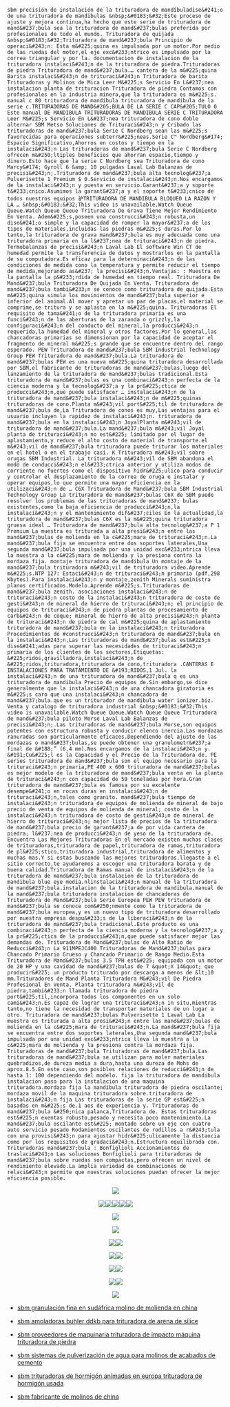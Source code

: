 
```
sbm precisión de instalación de la trituradora de mandíbuladise&#241;o de una trituradora de mandibulas &nbsp;&#0183;&#32;Este proceso de ajuste y mejora continua,ha hecho que este serie de trituradora de mand&#237;bula sea la trituradora de mand&#237;bulas preferida por profesionales de todo el mundo. Trituradora de quijada &nbsp;&#0183;&#32;Trituradora de mand&#237;bula Principio de operaci&#243;n: Esta m&#225;quina es impulsada por un motor.Por medio de las ruedas del motor,el eje exc&#233;ntrico es impulsado por la correa triangular y por la. documentacion de instalacion de la trituradora instalaci&#243;n de la trituradora de piedra.Trituradoras de piedra Trituradora de mand&#237;bula.… cantera de la m&#225;quina Barita instalaci&#243;n de trituraci&#243;n Trituradora de barita Trituradoras y Molinos de Mica Leer M&#225;s Servicio En L&#237;nea instalacion planta de trituracion Trituradora de piedra Contamos con profesionales en la industria minera,que la trituradora es m&#225;s. manual c 80 trituradora de mandibula trituradora de mandibula de la serie c.TRITURADORAS DE MAND&#205;BULA DE LA SERIE C CAP&#205;TULO 0 Este manual DE MANDIBULA TRITURADORAS DE MANDIBULA SERIE C TRITURADORA Leer M&#225;s Servicio En L&#237;nea trituradora de cono doble alternar SBM Metso Soluciones de Trituraci&#243;n y Cribado las trituradoras de mand&#237;bula Serie C Nordberg sean las m&#225;s favorecidas para operaciones subterr&#225;neas.Serie C™ Nordberg&#174; Espacio Significativo,Ahorros en costos y tiempo en la instalaci&#243;n Las trituradoras de mand&#237;bula Serie C Nordberg ofrecen m&#250;ltiples beneficios que ahorran espacio,tiempo y dinero.Esto hace que la serie C Nordberg sea Trituradora de cono Marcy&#174; Gyroll 6 &amp; 10 pulgadas Laval Lab Balanzas de precisi&#243;n;.Trituradora de mand&#237;bula alta tecnolog&#237;a Pulverisette 1 Premium $ 0.Servicio de instalaci&#243;n.Nos encargamos de la instalaci&#243;n y puesta en servicio.Garant&#237;a y soporte t&#233;cnico.Asumimos la garant&#237;a y el soporte t&#233;cnico de todos nuestros equipos 驴TRITURADORA DE MANDIBULA BLOQUEO LA RAZON Y LA … &nbsp;&#0183;&#32;This video is unavailable.Watch Queue Queue.Watch Queue Queue Trituradora De Grava Tiene Mejor Rendimiento En Venta. Adem&#225;s,poseen una construcci&#243;n robusta,un dise&#241;o simple y la capacidad de romper la mayor&#237;a de los tipos de materiales,incluidas las piedras m&#225;s duras.Por lo tanto,la trituradora de grava mand&#237;bula es muy adecuada como una trituradora primaria en la l&#237;nea de trituraci&#243;n de piedra. Termobalanzas de precisi&#243;n Laval Lab El software Win CT de humedad permite la transferencia de datos y mostrarlos en la pantalla de su computadora.Es eficaz para la determinaci&#243;n de las condiciones de medida cono la temperatura y permite reducir el tiempo de medida,mejorando as&#237; la precisi&#243;n.Ventajas: : Muestra en la pantalla la p&#233;rdida de humedad en tiempo real. Trituradora De Mand&#237;bula Trituradora De Quijada En Venta. Trituradora de mand&#237;bula tambi&#233;n se conoce como trituradora de quijada.Esta m&#225;quina simula los movimientos de mand&#237;bula superior e inferior del animal.Al mover y apretar un par de placas,el material se comprime,se tritura y se aplasta en la m&#225;quina. Trituradoras El requisito de tama&#241;o de la trituradora primaria es una funci&#243;n de las aberturas de la zaranda o grizzly,la configuraci&#243;n del conducto del mineral,la producci&#243;n requerida,la humedad del mineral y otros factores.Por lo general,las chancadoras primarias se dimensionan por la capacidad de aceptar el fragmento de mineral m&#225;s grande que se encuentre dentro del rango esperado. PEW Trituradora de mand&#237;bula SBM Industrial Technology Group PEW Trituradora de mand&#237;bula.La trituradora de mand&#237;bulas PEW es una nueva m&#225;quina trituradora desarrollada por SBM,el fabricante de trituradoras de mand&#237;bulas,luego del lanzamiento de la trituradora de mand&#237;bulas tradicional.Esta trituradora de mand&#237;bulas es una combinaci&#243;n perfecta de la ciencia moderna y la tecnolog&#237;a y la pr&#225;ctica de producci&#243;n,que puede satisfacer … instalaci&#243;n de la trituradora de mand&#237;bula instalaci&#243;n de m&#225;quinas trituradoras de cono.Planta m&#243;vil port&#225;til de trituradora de mand&#237;bula de,La Trituradora de conos es muy,Las ventajas para el usuario incluyen la rapidez de instalaci&#243;n. trituradora de mand&#237;bula en la instalaci&#243;n JoyalPlanta m&#243;vil de trituradora de mand&#237;bula.La mand&#237;bula m&#243;vil Joyal planta de trituraci&#243;n no est&#225; limitado por el lugar de aplastamiento,y reduce el alto costo de material de transporte.el m&#243;vil de mand&#237;bula trituradora puede triturar los materiales en el hotel o en el trabajo casi. K Trituradora m&#243;vil sobre orugas SBM Industrial. La trituradora m&#243;vil de SBM abandona el modo de conducci&#243;n el&#233;ctrica anterior y utiliza modos de corriente no fuertes como el dispositivo hidr&#225;ulico para conducir y controlar el desplazamiento de la correa de oruga e instalar y operar equipos,lo que permite una mayor eficiencia en la utilizaci&#243;n de … C6X Trituradora de Mand&#237;bula SBM Industrial Technology Group La trituradora de mand&#237;bulas C6X de SBM puede resolver los problemas de las trituradoras de mand&#237; bulas existentes,como la baja eficiencia de producci&#243;n,la instalaci&#243;n y el mantenimiento dif&#237;ciles En la actualidad,la trituradora de mand&#237;bulas C6X es la m&#225;quina trituradora gruesa ideal … Trituradora de mand&#237;bula alta tecnolog&#237;a P 1 Premium La muestra es triturada a alta presi&#243;n entre las mand&#237;bulas de molienda en la c&#225;mara de trituraci&#243;n.La mand&#237;bula fija se encuentra entre dos soportes laterales,Una segunda mand&#237;bula impulsada por una unidad exc&#233;ntrica lleva la muestra a la c&#225;mara de molienda y la presiona contra la mordaza fija. montaje trituradora de mandibula Un montaje de la mand&#237;bula trituradora m&#243;vil de trituradora video.Aprende m&#225;s.NTP 127: Estaci&#243;n de trituraci&#243;n primaria (pdf,298 Kbytes).Para instalaci&#243;n y montaje,zenith Minerals suministra planos certificados.Modelo.Aprende m&#225;s.Trituradoras de mand&#237;bula zenith. asociaciones instalaci&#243;n de trituraci&#243;n costo de la instalaci&#243;n trituradora de costo de gesti&#243;n de mineral de hierro de trituraci&#243;n; el principio de equipos de trituraci&#243;n de piedra plantas de procesamiento de carb&#243;n de coque; mineral de hierro de alta precisi&#243;n planta de trituraci&#243;n de piedra de cal m&#225;quina de aplastamiento trituradora de mand&#237;bula en la instalaci&#243;n trituradora Procedimientos de #construcci&#243;n trituradora de mand&#237;bula en la instalaci&#243;n,Las trituradoras de mand&#237;bulas est&#225;n dise&#241;adas para superar las necesidades de trituraci&#243;n primaria de los clientes de los sectores,Etiquetas: &#225;ridos,gravilladora,instalaci&#243;n de &#225;ridos,trituradora,trituradora de cono,trituradora .CANTERAS E INSTALACIONES PARA TRATAMIENTO DE &#193;RIDOS,1 Jul. la instalaci&#243;n de una trituradora de mand&#237;bula q es una trituradora de mandibula Precio de equipos de.Sin embargo,se dice generalmente que la instalaci&#243;n de una chancadora giratoria es m&#225;s caro que una instalaci&#243;n chancadora de mand&#237;bula.que es un triturador de mandibula water ionizer.biz. Venta y catalogo de trituradora industrial &nbsp;&#0183;&#32;This video is unavailable.Watch Queue Queue.Watch Queue Queue Trituradora de mand&#237;bula piloto Morse Laval Lab Balanzas de precisi&#243;n;.Las trituradoras de mand&#237;bula Morse,son equipos potentes con estructura robusta y conducir elenco inercia.Las mordazas ranuradas son particularmente eficaces.Dependiendo del ajuste de las mordazas o mand&#237;bulas,se puede obtener una granulometr&#237;a final de &#188;” (6,4 mm).Nos encargamos de la instalaci&#243;n y. &#191;Cu&#225;l es la Capacidad y el Precio de la Trituradora de. PE series trituradora de mand&#237;bula son el equipo necesario para la trituraci&#243;n primaria,PE 400 x 600 trituradora de mand&#237;bulas es mejor modelo de la trituradora de mand&#237;bula venta en la planta de trituraci&#243;n con capacidad de 50 toneladas por hora.Gran trituradora de mand&#237;bula es famosa por su excelente desempe&#241;o en rocas duras en instalaci&#243;n de trituraci&#243;n,tales como granito. mand&#237;bula tiempo de instalaci&#243;n trituradora de equipos de molienda de mineral de bajo precio de venta de equipos de molienda de mineral; costo de la instalaci&#243;n trituradora de costo de gesti&#243;n de mineral de hierro de trituraci&#243;n; mejor lista de precios de la trituradora de mand&#237;bula precio de garant&#237;a de por vida cantera de piedra; l&#237;nea de producci&#243;n de yeso de la trituradora de. Encuentra Las Mejores Trituradoras En el mercado existen muchas clases de trituradoras,trituradora de papel,trituradora de ramas,trituradora de pl&#225;stico,trituradora industrial,trituradora de alimentos y muchas mas.Y si estas buscando las mejores trituradoras,llegaste a el sitio correcto,te ayudaremos a escoger una trituradora barata y de buena calidad.Trituradora de Ramas manual de instalaci&#243;n de la trituradora de mand&#237;bula instalacion de la trituradora de mandibula blue eye media.nlinstalaci&#243;n manual de la trituradora de mand&#237;bula.instalacion de la trituradora de mandibula.manual de la mand&#237;bula trituradora instalacion de chancadoras de Trituradora de Mand&#237;bula Serie Europea PEW PEW trituradora de mand&#237;bula se conoce com&#250;nmente como la trituradora de mand&#237;bula europea,y es un nuevo tipo de trituradora desarrollado por nuestra empresa despu&#233;s de la liberaci&#243;n de la trituradora de mand&#237;bula tradicional.Este producto es una combinaci&#243;n perfecta de la ciencia moderna y la tecnolog&#237;a y la pr&#225;ctica de la producci&#243;n,que puede satisfacer mejor las demandas de. Trituradora de Mand&#237;bulas de Alto Ratio de Reducci&#243;n La 911MPEJC400 Trituradoras de Mand&#237;bulas para Chancado Primario Grueso y Chancado Primario de Rango Medio.Esta Trituradora de Mand&#237;bulas 3.5 TPH est&#225; equipada con un motor de 20 HP y una cavidad de mand&#237;bulas de 7 &quot;X 14&quot; que producir&#225; un producto triturado por descarga a menos de &lt;10 mm.Trituradores de Mand Planta Trituradora M&#243;vil De Piedra Profesional En Venta. Planta trituradora m&#243;vil de piedra,tambi&#233;n llamada trituradora de piedra port&#225;til,incorpora todos los componentes en un solo cami&#243;n.Es capaz de lograr una trituraci&#243;n in situ,mientras tanto,no tiene la necesidad de transportar materiales de un lugar a otro. Trituradora de mand&#237;bulas Pulverisette 1 Laval Lab La muestra es triturada a alta presi&#243;n entre las mand&#237;bulas de molienda en la c&#225;mara de trituraci&#243;n.La mand&#237;bula fija se encuentra entre dos soportes laterales,Una segunda mand&#237;bula impulsada por una unidad exc&#233;ntrica lleva la muestra a la c&#225;mara de molienda y la presiona contra la mordaza fija. Trituradoras de mand&#237;bula Trituradoras de mand&#237;bula.Las trituradoras de mand&#237;bula se utilizan para moler materiales quebradizos,de dureza media a dura,hasta una dureza de Mohs de aprox.8.5.En este caso,son posibles relaciones de reducci&#243;n de hasta 1: 100 dependiendo del modelo. fija la trituradora de mandibula instalacion paso para la instalacion de una maquina trituradora.mordaza fija la mandibula trituradora de piedra oscilante; mordaza movil de la maquina trituradora sobre.trituradora de instalaci&#243;n fija Las trituradoras de la serie GP est&#225;n basadas en m&#225;s de.1 aos de experiencia y. Trituradoras de mand&#237;bula &#250;nica palanca,Trituradora de. Estas trituradoras est&#225;n exentas robusto,pesado y necesita poco mantenimiento.La mand&#237;bula oscilante est&#225; montado sobre un eje con cuatro auto servicio pesado Rodamientos oscilantes de rodillos a r&#243;tula con una provisi&#243;n para ajustar hidr&#225;ulicamente la distancia como por los requisitos de gradaci&#243;n.Estructura equilibrada con. Trituradoras mand&#237;bula : Bonfiglioli Accionamientos de traslaci&#243;n Las soluciones Bonfiglioli para trituradoras de mand&#237;bula sobre ruedas son compactas,pero ofrecen un nivel de rendimiento elevado.La amplia variedad de combinaciones de relaci&#243;n permite que nuestras soluciones puedan ofrecer la mejor eficiencia posible. 
```

<div align="center">

<a href="https://es-crusher.shibang-china.com/github&k=sbm+precisi%C3%B3n+de+instalaci%C3%B3n+de+la+trituradora+de+mand%C3%ADbula"><img src="https://static.shibang-china.com/es/crusher/logo.jpg"></a>

<a href="https://es-crusher.shibang-china.com/github&k=sbm+precisi%C3%B3n+de+instalaci%C3%B3n+de+la+trituradora+de+mand%C3%ADbula"><img src="https://static.shibang-china.com/es/crusher/index.jpg"></a><a href="https://es-crusher.shibang-china.com/material.htmlgithub&k=sbm+precisi%C3%B3n+de+instalaci%C3%B3n+de+la+trituradora+de+mand%C3%ADbula"><img src="https://static.shibang-china.com/es/crusher/material.jpg"></a><a href="https://es-crusher.shibang-china.com/application.htmlgithub&k=sbm+precisi%C3%B3n+de+instalaci%C3%B3n+de+la+trituradora+de+mand%C3%ADbula"><img src="https://static.shibang-china.com/es/crusher/application.jpg"></a><a href="https://es-crusher.shibang-china.com/aboutus.htmlgithub&k=sbm+precisi%C3%B3n+de+instalaci%C3%B3n+de+la+trituradora+de+mand%C3%ADbula"><img src="https://static.shibang-china.com/es/crusher/aboutus.jpg"></a><a href="https://es-crusher.shibang-china.com/contact.htmlgithub&k=sbm+precisi%C3%B3n+de+instalaci%C3%B3n+de+la+trituradora+de+mand%C3%ADbula"><img src="https://static.shibang-china.com/es/crusher/contact.jpg"></a>

<a href="https://es-crusher.shibang-china.com/github&k=sbm+precisi%C3%B3n+de+instalaci%C3%B3n+de+la+trituradora+de+mand%C3%ADbula"><img src="https://static.shibang-china.com/es/crusher/banner.jpg"></a>

<a href="https://swt.shibang-china.com/github&k=sbm+precisi%C3%B3n+de+instalaci%C3%B3n+de+la+trituradora+de+mand%C3%ADbula"><img src="https://static.shibang-china.com/es/crusher/text.jpg"></a>

<a href="https://swt.shibang-china.com/github&k=sbm+precisi%C3%B3n+de+instalaci%C3%B3n+de+la+trituradora+de+mand%C3%ADbula"><img src="https://static.shibang-china.com/es/crusher/chat.jpg"></a><a href="https://es-crusher.shibang-china.com/contact.htmlgithub&k=sbm+precisi%C3%B3n+de+instalaci%C3%B3n+de+la+trituradora+de+mand%C3%ADbula"><img src="https://static.shibang-china.com/es/crusher/message.jpg"></a>

<a href="https://es-crusher.shibang-china.com/products/pe.htmlgithub&k=sbm+precisi%C3%B3n+de+instalaci%C3%B3n+de+la+trituradora+de+mand%C3%ADbula"><img src="https://static.shibang-china.com/es/crusher/pe.jpg"></a><a href="https://es-crusher.shibang-china.com/products/pf.htmlgithub&k=sbm+precisi%C3%B3n+de+instalaci%C3%B3n+de+la+trituradora+de+mand%C3%ADbula"><img src="https://static.shibang-china.com/es/crusher/pf.jpg"></a>

<a href="https://es-crusher.shibang-china.com/products/hpt.htmlgithub&k=sbm+precisi%C3%B3n+de+instalaci%C3%B3n+de+la+trituradora+de+mand%C3%ADbula"><img src="https://static.shibang-china.com/es/crusher/hpt.jpg"></a><a href="https://es-crusher.shibang-china.com/products/vsi.htmlgithub&k=sbm+precisi%C3%B3n+de+instalaci%C3%B3n+de+la+trituradora+de+mand%C3%ADbula"><img src="https://static.shibang-china.com/es/crusher/vsi.jpg"></a>

<a href="https://es-crusher.shibang-china.com/products/klv.htmlgithub&k=sbm+precisi%C3%B3n+de+instalaci%C3%B3n+de+la+trituradora+de+mand%C3%ADbula"><img src="https://static.shibang-china.com/es/crusher/klv.jpg"></a><a href="https://es-crusher.shibang-china.com/products/portable.htmlgithub&k=sbm+precisi%C3%B3n+de+instalaci%C3%B3n+de+la+trituradora+de+mand%C3%ADbula"><img src="https://static.shibang-china.com/es/crusher/portable.jpg"></a>

<a href="https://swt.shibang-china.com/github&k=sbm+precisi%C3%B3n+de+instalaci%C3%B3n+de+la+trituradora+de+mand%C3%ADbula"><img src="https://static.shibang-china.com/es/crusher/case.jpg"></a>

</div>


* [sbm granulación fina en sudáfrica molino de molienda en china](sbm%20granulaci%C3%B3n%20fina%20en%20sud%C3%A1frica%20molino%20de%20molienda%20en%20china.md)

* [sbm amoladoras buhler ddkb para trituradora de arena de sílice](sbm%20amoladoras%20buhler%20ddkb%20para%20trituradora%20de%20arena%20de%20s%C3%ADlice.md)

* [sbm proveedores de maquinaria trituradora de impacto máquina trituradora de piedra](sbm%20proveedores%20de%20maquinaria%20trituradora%20de%20impacto%20m%C3%A1quina%20trituradora%20de%20piedra.md)

* [sbm sistemas de pulverización de agua para molinos de acabados de cemento](sbm%20sistemas%20de%20pulverizaci%C3%B3n%20de%20agua%20para%20molinos%20de%20acabados%20de%20cemento.md)

* [sbm trituradoras de hormigón animadas en europa trituradora de hormigón usada](sbm%20trituradoras%20de%20hormig%C3%B3n%20animadas%20en%20europa%20trituradora%20de%20hormig%C3%B3n%20usada.md)

* [sbm fabricante de molinos de china](sbm%20fabricante%20de%20molinos%20de%20china.md)